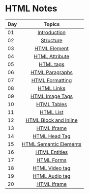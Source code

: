 # HTML Notes


| Day |   Topics     | 
| ----- | :------------------: |
| 01    |  [ Introduction](./01_Introduction.md) |
| 02    |  [ Structure](./02_Structure.md) |
| 03    |  [ HTML Element](./03_Html_Elements.md) |
| 04    |  [ HTML Attribute](./04_Html_Atrribute.md) |
| 05    |  [ HTML tags](./05_Heading_tags.md) |
| 06    |  [ HTML Paragraphs](./06_HTML_Paragraph_tag.md) |
| 07    |  [ HTML Formatting](./07_HTML_Fromatting.md) |
| 08    |  [ HTML Links](./08_HTML_Links.md) |
| 09    |  [ HTML Image Tags](./09_Image_tag.md) |
| 10    |  [ HTML Tables](./10_HTML_Tables.md) |
| 11    |  [ HTML List](./11_HTML_Lists.md) |
| 12    |  [ HTML Block and Inline](./12_HTML_Block&Inline.md) |
| 13    |  [ HTML Iframe](./13_HTML_Iframe.md) |
| 14    |  [ HTML Head Tag](./14_HTML_Head.md) |
| 15    |  [ HTML Semantic Elements](./15_HTML_Semantic_Elements.md) |
| 16    |  [ HTML Entities](./16_HTML_ENTITIES.md) |
| 17    |  [ HTML Forms](./17_HTML_Forms.md) |
| 18    |  [ HTML Video tag](./18_video_tag.md) |
| 19    |  [ HTML Audio tag](./19_audio_tag.md) |
| 20    |  [ HTML iframe](./20_inframe.md) |
